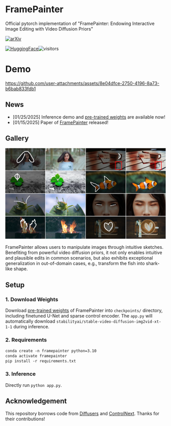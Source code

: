 # FramePainter

Official pytorch implementation of "FramePainter: Endowing Interactive Image Editing with Video Diffusion Priors"

[![arXiv](https://img.shields.io/badge/arXiv-2501.08225-b31b1b.svg)](https://arxiv.org/abs/2501.08225)

<a href="https://huggingface.co/Yabo/FramePainter"><img src="https://img.shields.io/badge/🤗_HuggingFace-Model-ffbd45.svg" alt="HuggingFace"></a>![visitors](https://visitor-badge.laobi.icu/badge?page_id=YBYBZhang/FramePainter)

# Demo

https://github.com/user-attachments/assets/8e04dfce-2750-4196-8a73-b6bab833fdb1

## News

* [01/25/2025] Inference demo and [pre-trained weights](https://huggingface.co/Yabo/FramePainter) are available now!
* [01/15/2025] Paper of [FramePainter](https://arxiv.org/abs/2501.08225) released!

## Gallery

<p align="center">
<img src="intro_teaser.png" width="1080px"/> 
</p>

FramePainter allows users to manipulate images through intuitive sketches.
Benefiting from powerful video diffusion priors, it not only enables intuitive and plausible edits in common scenarios, but also exhibits exceptional generalization in out-of-domain cases, e.g., transform the fish into shark-like shape.

## Setup

### 1. Download Weights

Download [pre-trained weights](https://huggingface.co/Yabo/FramePainter) of FramePainter into `checkpoints/` directory, including finetuned U-Net and sparse control encoder. The `app.py` will automatically download `stabilityai/stable-video-diffusion-img2vid-xt-1-1` during inference.

### 2. Requirements

```shell
conda create -n framepainter python=3.10
conda activate framepainter
pip install -r requirements.txt
```

### 3. Inference

Directly run `python app.py`.

## Acknowledgement

This repository borrows code from [Diffusers](https://github.com/huggingface/diffusers) and [ControlNext](https://github.com/dvlab-research/ControlNeXt). Thanks for their contributions!